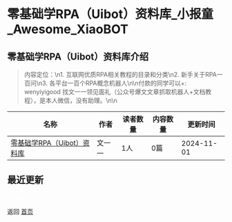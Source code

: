 # 零基础学RPA（Uibot）资料库_小报童_Awesome_XiaoBOT

## 零基础学RPA（Uibot）资料库介绍
> 内容定位：\n1. 互联网优质RPA相关教程的目录和分类\n2. 新手关于RPA一百问\n3. 各平台一百个RPA概念机器人\n\n付款的同学可以+:  
wenyiyigood 找文一一领见面礼（公众号爆文文章抓取机器人+文档教程），是本人微信，没有助理。\n​\n​  
  


|名称|作者|读者数量|内容数量|更新时间|
|---|---|---|---|---|
|[零基础学RPA（Uibot）资料库](https://xiaobot.net/p/wenyiyigood?refer=0b133df9-27dc-423b-8101-639049001c13)|文一一|1人|0篇|2024-11-01|

## 最近更新



<a href="https://github.com/Reno9527/awesome-xiaobot" style="color: white; text-decoration: none;">awesome-xiaobot</a>

返回 [首页](../README.md)

